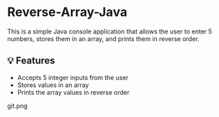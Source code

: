 # Reverse-Array-Java
This is a simple Java console application that allows the user to enter 5 numbers, stores them in an array, and prints them in reverse order.  

## 💡 Features 
- Accepts 5 integer inputs from the user 
- Stores values in an array 
- Prints the array values in reverse order


git.png
